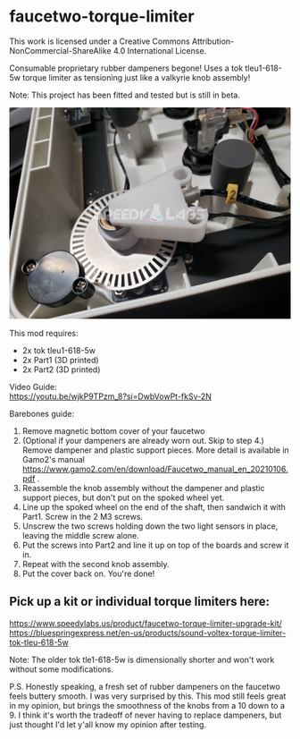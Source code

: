 # faucetwo-torque-limiter
This work is licensed under a Creative Commons Attribution-NonCommercial-ShareAlike 4.0 International License.

Consumable proprietary rubber dampeners begone!  Uses a tok tleu1-618-5w torque limiter as tensioning just like a valkyrie knob assembly!

Note: This project has been fitted and tested but is still in beta.

![Faucetwo Torque Limiter](Pictures/faucetwo_torque_limiter.jpg)

This mod requires:
- 2x tok tleu1-618-5w
- 2x Part1 (3D printed)
- 2x Part2 (3D printed)

Video Guide:  
https://youtu.be/wjkP9TPzm_8?si=DwbVowPt-fkSv-2N

Barebones guide:
1. Remove magnetic bottom cover of your faucetwo
2. (Optional if your dampeners are already worn out.  Skip to step 4.) Remove dampener and plastic support pieces.  More detail is available in Gamo2's manual https://www.gamo2.com/en/download/Faucetwo_manual_en_20210106.pdf .
3. Reassemble the knob assembly without the dampener and plastic support pieces, but don't put on the spoked wheel yet.
4. Line up the spoked wheel on the end of the shaft, then sandwich it with Part1.  Screw in the 2 M3 screws.
5. Unscrew the two screws holding down the two light sensors in place, leaving the middle screw alone.
6. Put the screws into Part2 and line it up on top of the boards and screw it in.
7. Repeat with the second knob assembly.
8. Put the cover back on.  You're done!

## Pick up a kit or individual torque limiters here:  
https://www.speedylabs.us/product/faucetwo-torque-limiter-upgrade-kit/  
https://bluespringexpress.net/en-us/products/sound-voltex-torque-limiter-tok-tleu-618-5w

Note: The older tok tle1-618-5w is dimensionally shorter and won't work without some modifications.

P.S.
Honestly speaking, a fresh set of rubber dampeners on the faucetwo feels buttery smooth.  I was very surprised by this.  This mod still feels great in my opinion, but brings the smoothness of the knobs from a 10 down to a 9.  I think it's worth the tradeoff of never having to replace dampeners, but just thought I'd let y'all know my opinion after testing.
